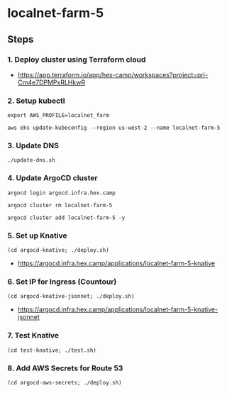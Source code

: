 # localnet-farm-5

## Steps

### 1. Deploy cluster using Terraform cloud

* https://app.terraform.io/app/hex-camp/workspaces?project=prj-Cm4e7DPMPxRLHkwR

### 2. Setup kubectl

```
export AWS_PROFILE=localnet_farm

aws eks update-kubeconfig --region us-west-2 --name localnet-farm-5
```

### 3. Update DNS

```
./update-dns.sh
```

### 4. Update ArgoCD cluster

```
argocd login argocd.infra.hex.camp

argocd cluster rm localnet-farm-5

argocd cluster add localnet-farm-5 -y
```

### 5. Set up Knative

```
(cd argocd-knative; ./deploy.sh)
```

* https://argocd.infra.hex.camp/applications/localnet-farm-5-knative

### 6. Set IP for Ingress (Countour)

```
(cd argocd-knative-jsonnet; ./deploy.sh)
```

* https://argocd.infra.hex.camp/applications/localnet-farm-5-knative-jsonnet

### 7. Test Knative

```
(cd test-knative; ./test.sh)
```

### 8. Add AWS Secrets for Route 53

```
(cd argocd-aws-secrets; ./deploy.sh)

